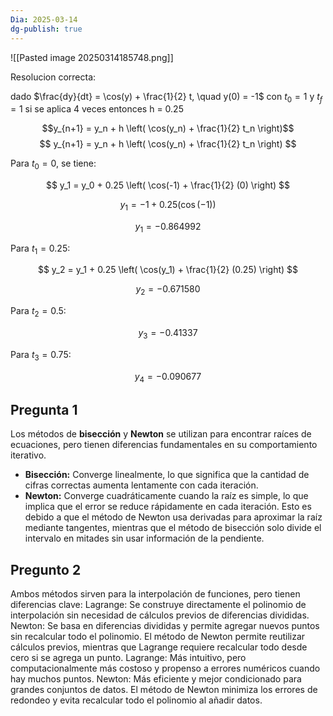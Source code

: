 ```yaml
---
Dia: 2025-03-14
dg-publish: true
---
```

![[Pasted image 20250314185748.png]]


Resolucion correcta:

dado $\frac{dy}{dt} = \cos(y) + \frac{1}{2} t, \quad y(0) = -1$ con $t_{0}=1$ y $t_f=1$ si se aplica 4 veces entonces h = 0.25

$$y_{n+1} = y_n + h \left( \cos(y_n) + \frac{1}{2} t_n \right)$$
$$
y_{n+1} = y_n + h \left( \cos(y_n) + \frac{1}{2} t_n \right)
$$

Para $t_0 = 0$, se tiene:

$$
y_1 = y_0 + 0.25 \left( \cos(-1) + \frac{1}{2} (0) \right)
$$

$$
y_1 = -1 + 0.25 (\cos(-1))
$$

$$
y_1 = -0.864992
$$

Para $t_1 = 0.25$:

$$
y_2 = y_1 + 0.25 \left( \cos(y_1) + \frac{1}{2} (0.25) \right)
$$


$$
y_2 = -0.671580
$$

Para $t_2 = 0.5$:

$$
y_3 = -0.41337
$$

Para $t_3 = 0.75$:


$$
y_4 = -0.090677
$$


## Pregunta 1 
Los métodos de **bisección** y **Newton** se utilizan para encontrar raíces de ecuaciones, pero tienen diferencias fundamentales en su comportamiento iterativo.
- **Bisección:** Converge linealmente, lo que significa que la cantidad de cifras correctas aumenta lentamente con cada iteración.
- **Newton:** Converge cuadráticamente cuando la raíz es simple, lo que implica que el error se reduce rápidamente en cada iteración.
Esto es debido a que el método de Newton usa derivadas para aproximar la raíz mediante tangentes, mientras que el método de bisección solo divide el intervalo en mitades sin usar información de la pendiente.

## Pregunto 2 
Ambos métodos sirven para la interpolación de funciones, pero tienen diferencias clave:
Lagrange: Se construye directamente el polinomio de interpolación sin necesidad de cálculos previos de diferencias divididas.
Newton: Se basa en diferencias divididas y permite agregar nuevos puntos sin recalcular todo el polinomio.
El método de Newton permite reutilizar cálculos previos, mientras que Lagrange requiere recalcular todo desde cero si se agrega un punto.
Lagrange: Más intuitivo, pero computacionalmente más costoso y propenso a errores numéricos cuando hay muchos puntos.
Newton: Más eficiente y mejor condicionado para grandes conjuntos de datos.
El método de Newton minimiza los errores de redondeo y evita recalcular todo el polinomio al añadir datos.
